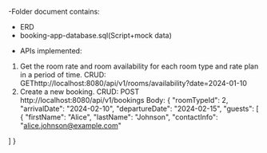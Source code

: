 -Folder document contains:
+ ERD
+ booking-app-database.sql(Script+mock data)
- APIs implemented:
1. Get the room rate and room availability for each room type and rate
plan in a period of time.
CRUD: GEThttp://localhost:8080/api/v1/rooms/availability?date=2024-01-10
2. Create a new booking.
CRUD: POST http://localhost:8080/api/v1/bookings
Body:
{
  "roomTypeId": 2,
  "arrivalDate": "2024-02-10",
  "departureDate": "2024-02-15",
  "guests": [
    {
      "firstName": "Alice",
      "lastName": "Johnson",
      "contactInfo": "alice.johnson@example.com"
    
  ]
}
